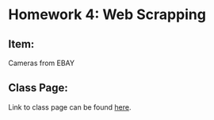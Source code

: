 # Homework 4: Web Scrapping

## **Item:**

Cameras from EBAY

## **Class Page:**

Link to class page can be found [here](https://github.com/mikeizbicki/cmc-csci040/tree/2020fall/hw_04).

